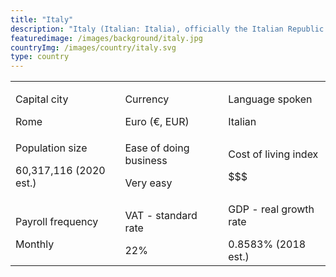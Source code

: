 ```yaml
---
title: "Italy"
description: "Italy (Italian: Italia), officially the Italian Republic (Italian: Repubblica Italiana), is a country consisting of a peninsula delimited by the Alps and surrounded by several islands. Italy is located in south-central Europe, and it is also considered a part of western Europe. Italy is considered to be one of the world's most culturally and economically advanced countries, with the world's eighth-largest economy by nominal GDP (third in the European Union), sixth-largest national wealth and third-largest central bank gold reserve. It ranks very highly in life expectancy, quality of life, healthcare,and education."
featuredimage: /images/background/italy.jpg
countryImg: /images/country/italy.svg
type: country
---
```


<div class='section'>
<div class='small table-wrapper'>

|                                               |                                        |                                                   |
| --------------------------------------------- | -------------------------------------- | ------------------------------------------------- |
| <p>Capital city</p>Rome                       | <p>Currency</p>Euro (€, EUR)           | <p>Language spoken</p>Italian                     |
| <p> Population size</p>60,317,116 (2020 est.) | <p>Ease of doing business</p>Very easy | <p>Cost of living index</p>$$$                    |
| <p>Payroll frequency</p>Monthly               | <p>VAT - standard rate</p>22%          | <p >GDP - real growth rate</p>0.8583% (2018 est.) |

</div>
</div>
